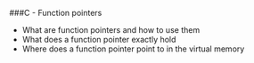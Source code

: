 ###C - Function pointers

* What are function pointers and how to use them
* What does a function pointer exactly hold
* Where does a function pointer point to in the virtual memory